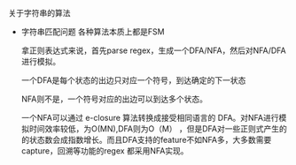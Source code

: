 关于字符串的算法
- 字符串匹配问题
  各种算法本质上都是FSM
  
  拿正则表达式来说，首先parse regex，生成一个DFA/NFA，然后对NFA/DFA进行模拟。
  
  一个DFA是每个状态的出边只对应一个符号，到达确定的下一状态
  
  NFA则不是，一个符号对应的出边可以到达多个状态。
  
  一个NFA可以通过 e-closure 算法转换成接受相同语言的 DFA。对NFA进行模拟时间效率较低，为O(MN),DFA则为O（M）
  ，但是DFA对一些正则式产生的的状态数会成指数增长。而且DFA支持的feature不如NFA多，大多数需要capture，回溯等功能的regex
  都采用NFA实现。
